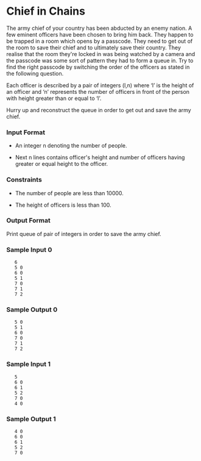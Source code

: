 # Chief in Chains

The army chief of your country has been abducted by an enemy nation. A few eminent officers have been chosen to bring him back. They happen to be trapped in a room which opens by a passcode. They need to get out of the room to save their chief and to ultimately save their country. They realise that the room they're locked in was being watched by a camera and the passcode was some sort of pattern they had to form a queue in. Try to find the right passcode by switching the order of the officers as stated in the following question.

Each officer is described by a pair of integers (l,n) where ‘l’ is the height of an officer and ‘n’ represents the number of officers in front of the person with height greater than or equal to ‘l’.

Hurry up and reconstruct the queue in order to get out and save the army chief.

### Input Format

* An integer n denoting the number of people.

* Next n lines contains officer's height and number of officers having greater or equal height to the officer.

### Constraints

* The number of people are less than 10000.

* The height of officers is less than 100.

### Output Format

Print queue of pair of integers in order to save the army chief.

### Sample Input 0

       6
       5 0
       6 0
       5 1
       7 0
       7 1
       7 2

### Sample Output 0

       5 0
       5 1
       6 0
       7 0
       7 1
       7 2

### Sample Input 1

       5
       6 0
       6 1
       5 2
       7 0
       4 0

### Sample Output 1

       4 0
       6 0
       6 1
       5 2
       7 0
